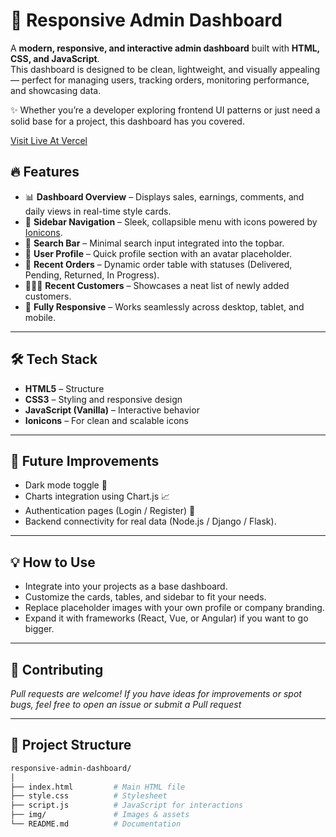 # 🚀 Responsive Admin Dashboard  

A **modern, responsive, and interactive admin dashboard** built with **HTML, CSS, and JavaScript**.  
This dashboard is designed to be clean, lightweight, and visually appealing — perfect for managing users, tracking orders, monitoring performance, and showcasing data.  

✨ Whether you’re a developer exploring frontend UI patterns or just need a solid base for a project, this dashboard has you covered.  

[Visit Live At Vercel](https://responsive-admin-dashboard-psi.vercel.app "Vercel Official Site")


## 🔥 Features  

- 📊 **Dashboard Overview** – Displays sales, earnings, comments, and daily views in real-time style cards.  
- 🧭 **Sidebar Navigation** – Sleek, collapsible menu with icons powered by [Ionicons](https://ionic.io/ionicons).  
- 🔎 **Search Bar** – Minimal search input integrated into the topbar.  
- 👤 **User Profile** – Quick profile section with an avatar placeholder.  
- 📑 **Recent Orders** – Dynamic order table with statuses (Delivered, Pending, Returned, In Progress).  
- 🧑‍🤝‍🧑 **Recent Customers** – Showcases a neat list of newly added customers.  
- 📱 **Fully Responsive** – Works seamlessly across desktop, tablet, and mobile.  

---

## 🛠️ Tech Stack  

- **HTML5** – Structure  
- **CSS3** – Styling and responsive design  
- **JavaScript (Vanilla)** – Interactive behavior  
- **Ionicons** – For clean and scalable icons  

---

## 📌 Future Improvements

- Dark mode toggle 🌙
- Charts integration using Chart.js 📈
- Authentication pages (Login / Register) 🔐
- Backend connectivity for real data (Node.js / Django / Flask).

---

## 💡 How to Use

- Integrate into your projects as a base dashboard.
- Customize the cards, tables, and sidebar to fit your needs.
- Replace placeholder images with your own profile or company branding.
- Expand it with frameworks (React, Vue, or Angular) if you want to go bigger.

---

## 🤝 Contributing
*Pull requests are welcome! If you have ideas for improvements or spot bugs, feel free to open an issue or submit a Pull request*

---

## 📂 Project Structure  

```bash
responsive-admin-dashboard/
│
├── index.html         # Main HTML file
├── style.css          # Stylesheet
├── script.js          # JavaScript for interactions
├── img/               # Images & assets
└── README.md          # Documentation
